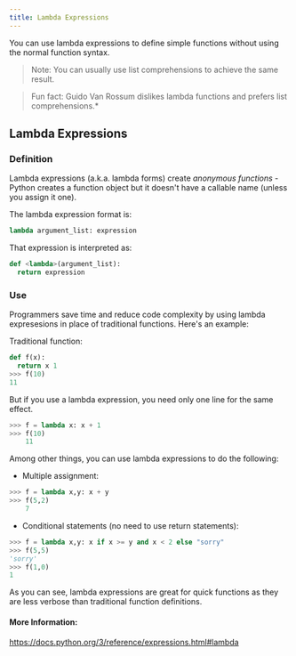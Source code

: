 ```yaml
---
title: Lambda Expressions
---
```

You can use lambda expressions to define simple functions without using the normal function syntax. 

> Note: You can usually use list comprehensions to achieve the same result.

> Fun fact: Guido Van Rossum dislikes lambda functions and prefers list comprehensions.*

## Lambda Expressions

### Definition

Lambda expressions (a.k.a. lambda forms) create *anonymous functions* - Python creates a function object but it doesn't have a callable name (unless you assign it one).

The lambda expression format is:
```Python
lambda argument_list: expression
```

That expression is interpreted as: 
```Python
def <lambda>(argument_list):
  return expression
```

### Use

Programmers save time and reduce code complexity by using lambda expresesions in place of traditional functions. Here's an example:

Traditional function:
```Python
def f(x):
  return x 1
>>> f(10)
11
```
But if you use a lambda expression, you need only one line for the same effect. 
```Python
>>> f = lambda x: x + 1
>>> f(10)
    11
```

Among other things, you can use lambda expressions to do the following:
* Multiple assignment:
```Python
>>> f = lambda x,y: x + y
>>> f(5,2)
    7
```

* Conditional statements (no need to use return statements):
```Python
>>> f = lambda x,y: x if x >= y and x < 2 else "sorry"
>>> f(5,5)
'sorry'
>>> f(1,0)
1
```

As you can see, lambda expressions are great for quick functions as they are less verbose than traditional function definitions.

#### More Information:
https://docs.python.org/3/reference/expressions.html#lambda

